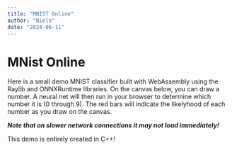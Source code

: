 ```yaml
---
title: "MNIST Online"
author: "Niels"
date: "2024-06-11"
---
```


# MNist Online
Here is a small demo MNIST classifier built with WebAssembly using the Raylib and ONNXRuntime libraries.
On the canvas below, you can draw a number.
A neural net will then run in your browser to determine which number it is (0 through 9).
The red bars will indicate the likelyhood of each number as you draw on the canvas.

***Note that on slower network connections it may not load immediately!***

<canvas class="emscripten" id="canvas" oncontextmenu="event.preventDefault()" tabindex=-1></canvas>
<script type='text/javascript'>
  var Module = {
    print: (function() {
      var element = document.getElementById('output');
      if (element) element.value = ''; // clear browser cache
      return (...args) => {
        var text = args.join(' ');
        console.log(text);
        if (element) {
          element.value += text + "\n";
          element.scrollTop = element.scrollHeight; // focus on bottom
        }
      };
    })(),
    canvas: (() => {
      var canvas = document.getElementById('canvas');
      canvas.addEventListener("webglcontextlost", (e) => { 
        alert('WebGL context lost. You will need to reload the page.'); 
        e.preventDefault(); 
      }, false);
      return canvas;
    })(),
    setStatus: (text) => {
      if (!Module.setStatus.last) Module.setStatus.last = { time: Date.now(), text: '' };
      if (text === Module.setStatus.last.text) return;
      var m = text.match(/([^(]+)\((\d+(\.\d+)?)\/(\d+)\)/);
      var now = Date.now();
      if (m && now - Module.setStatus.last.time < 30) return; // if this is a progress update, skip it if too soon
      Module.setStatus.last.time = now;
      Module.setStatus.last.text = text;
      if (m) {
        text = m[1];
      }
    },
    totalDependencies: 0,
    monitorRunDependencies: (left) => {
      this.totalDependencies = Math.max(this.totalDependencies, left);
      Module.setStatus(left ? 'Preparing... (' + (this.totalDependencies-left) + '/' + this.totalDependencies + ')' : 'All downloads complete.');
    }
  };
  Module.setStatus('Downloading...');
  window.onerror = (event) => {
    Module.setStatus('Exception thrown, see JavaScript console');
    Module.setStatus = (text) => {
      if (text) console.error('[post-exception status] ' + text);
    };
  };

  function adjustCanvasScale() {
    var canvas = document.getElementById('canvas');
    var containerWidth = document.documentElement.clientWidth;
    var containerHeight =document.documentElement.clientHeight;
    
    // Calculate the scale based on desired maximum size
    var maxCanvasWidth = 760;
    var maxCanvasHeight = 560;
    
    var scaleWidth = containerWidth / maxCanvasWidth;
    var scaleHeight = containerHeight / maxCanvasHeight;
    
    // Use the smaller scale to ensure the canvas fits within the viewport
    var scale = Math.min(scaleWidth, scaleHeight);
    
    canvas.style.transform = `scale(${scale * 0.9})`;
    canvas.style.transformOrigin = 'top left';
  }
  
  // Adjust the canvas scale on load and on window resize
  window.addEventListener('load', adjustCanvasScale);
  window.addEventListener('resize', adjustCanvasScale);
</script>
<script async type="text/javascript" src="mnist-web.js"></script>

<style>
  #canvas {
    margin-left: 20;
  }
</style>

This demo is entirely created in C++!
